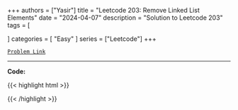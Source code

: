 
+++
authors = ["Yasir"]
title = "Leetcode 203: Remove Linked List Elements"
date = "2024-04-07"
description = "Solution to Leetcode 203"
tags = [
    
]
categories = [
    "Easy"
]
series = ["Leetcode"]
+++



[`Problem Link`](https://leetcode.com/problems/remove-linked-list-elements/description/)

---

**Code:**

{{< highlight html >}}

{{< /highlight >}}

